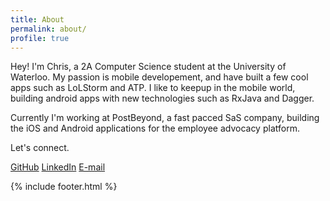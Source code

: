 ```yaml
---
title: About
permalink: about/
profile: true
---
```


Hey! I'm Chris, a 2A Computer Science student at the University of Waterloo. My passion is mobile developement, and have built a few cool apps such as LoLStorm and ATP. I like to keepup in the mobile world, building android apps with new technologies such as RxJava and Dagger.

Currently I'm working at PostBeyond, a fast pacced SaS company, building the iOS and Android applications for the employee advocacy platform.

Let's connect.

[GitHub][link-gh]
[LinkedIn][link-linkedin]
[E-mail][link-email]

{% include footer.html %}

[link-gh]: https://github.com/cthi
[link-linkedin]: https://ca.linkedin.com/in/christhi
[link-email]: mailto:ccthi@uwaterloo.ca

